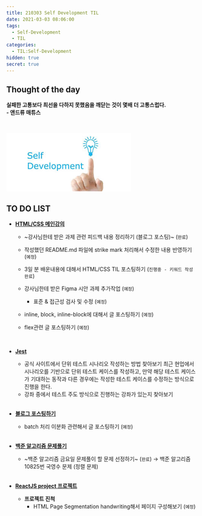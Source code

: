 ```yaml
---
title: 210303 Self Development TIL
date: 2021-03-03 08:06:00
tags:
  - Self-Development
  - TIL
categories:
  - TIL:Self-Development
hidden: true
secret: true
---
```


## **Thought of the day**

**실패한 고통보다 최선을 다하지 못했음을 깨닫는 것이 몇배 더 고통스럽다.**<br/> **- 앤드류 매튜스**

<br/>

![](/images/post_images/self_development_logo.jpg)

## **TO DO LIST**

- <ins>**HTML/CSS 메인강의**</ins>

  - ~강사님한테 받은 과제 관련 피드백 내용 정리하기 (블로그 포스팅)~ (`완료`)
  - 작성했던 README.md 파일에 strike mark 처리해서 수정한 내용 반영하기 (`예정`)
  - 3일 분 배운내용에 대해서 HTML/CSS TIL 포스팅하기 (`진행중 - 키워드 작성 완료`)
  - 강사님한테 받은 Figma 시안 과제 추가작업 (`예정`)

    - 표준 & 접근성 검사 및 수정 (`예정`)

  - inline, block, inline-block에 대해서 글 포스팅하기 (`예정`)
  - flex관련 글 포스팅하기 (`예정`)

  <br/>

- <ins>**Jest**</ins>

  - 공식 사이트에서 단위 테스트 시나리오 작성하는 방법 찾아보기
    최근 현업에서 시나리오를 기반으로 단위 테스트 케이스를 작성하고, 만약 해당 테스트 케이스가 기대하는 동작과 다른 경우에는 작성한 테스트 케이스를 수정하는 방식으로 진행을 한다.
  - 강좌 중에서 테스트 주도 방식으로 진행하는 강좌가 있는지 찾아보기

  <br/>

    <!-- more -->

- <ins>**블로그 포스팅하기**</ins>

  - batch 처리 이분화 관련해서 글 포스팅하기 (`예정`)

  <br/>

- <ins>**백준 알고리즘 문제풀기**</ins>

  - ~백준 알고리즘 금요일 문제풀이 할 문제 선정하기~ (`완료`)
    → 백준 알고리즘 10825번 국영수 문제 (정렬 문제)

  <br/>

- <ins>**ReactJS project 프로젝트**</ins>

  - **프로젝트 진척**
    - HTML Page Segmentation handwriting해서 페이지 구성해보기 (`예정`)

  <br/>
